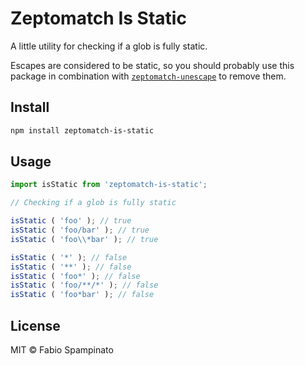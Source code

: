 # Zeptomatch Is Static

A little utility for checking if a glob is fully static.

Escapes are considered to be static, so you should probably use this package in combination with [`zeptomatch-unescape`](https://github.com/fabiospampinato/zeptomatch-unescape) to remove them.

## Install

```sh
npm install zeptomatch-is-static
```

## Usage

```ts
import isStatic from 'zeptomatch-is-static';

// Checking if a glob is fully static

isStatic ( 'foo' ); // true
isStatic ( 'foo/bar' ); // true
isStatic ( 'foo\\*bar' ); // true

isStatic ( '*' ); // false
isStatic ( '**' ); // false
isStatic ( 'foo*' ); // false
isStatic ( 'foo/**/*' ); // false
isStatic ( 'foo*bar' ); // false
```

## License

MIT © Fabio Spampinato
